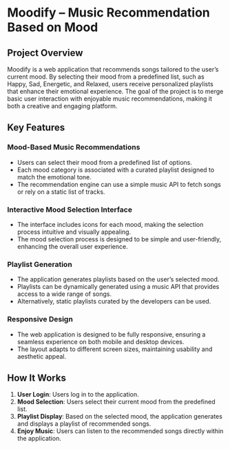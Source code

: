 # Moodify – Music Recommendation Based on Mood

## Project Overview

Moodify is a web application that recommends songs tailored to the user’s current mood. By selecting their mood from a predefined list, such as Happy, Sad, Energetic, and Relaxed, users receive personalized playlists that enhance their emotional experience. The goal of the project is to merge basic user interaction with enjoyable music recommendations, making it both a creative and engaging platform.

## Key Features

### Mood-Based Music Recommendations

- Users can select their mood from a predefined list of options.
- Each mood category is associated with a curated playlist designed to match the emotional tone.
- The recommendation engine can use a simple music API to fetch songs or rely on a static list of tracks.

### Interactive Mood Selection Interface

- The interface includes icons for each mood, making the selection process intuitive and visually appealing.
- The mood selection process is designed to be simple and user-friendly, enhancing the overall user experience.

### Playlist Generation

- The application generates playlists based on the user’s selected mood.
- Playlists can be dynamically generated using a music API that provides access to a wide range of songs.
- Alternatively, static playlists curated by the developers can be used.

### Responsive Design

- The web application is designed to be fully responsive, ensuring a seamless experience on both mobile and desktop devices.
- The layout adapts to different screen sizes, maintaining usability and aesthetic appeal.

## How It Works

1. **User Login**: Users log in to the application.
2. **Mood Selection**: Users select their current mood from the predefined list.
3. **Playlist Display**: Based on the selected mood, the application generates and displays a playlist of recommended songs.
4. **Enjoy Music**: Users can listen to the recommended songs directly within the application.
